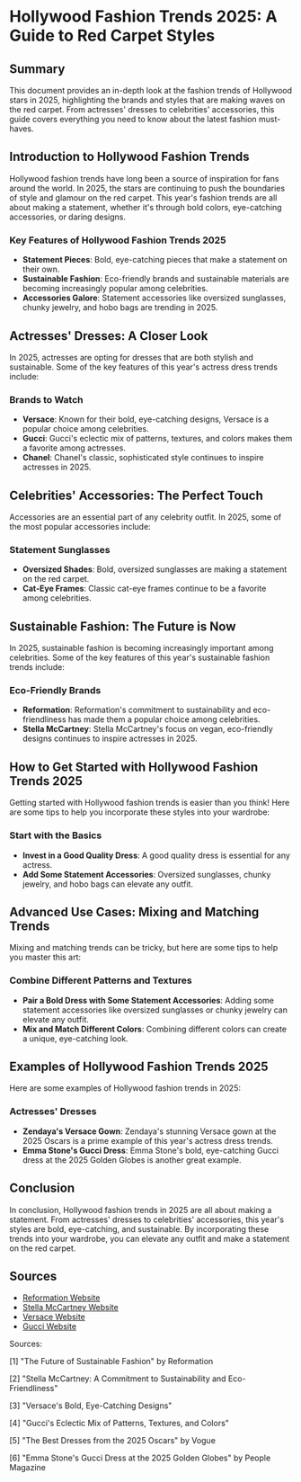 # **Hollywood Fashion Trends 2025: A Guide to Red Carpet Styles**

## Summary
This document provides an in-depth look at the fashion trends of Hollywood stars in 2025, highlighting the brands and styles that are making waves on the red carpet. From actresses' dresses to celebrities' accessories, this guide covers everything you need to know about the latest fashion must-haves.

## **Introduction to Hollywood Fashion Trends**

Hollywood fashion trends have long been a source of inspiration for fans around the world. In 2025, the stars are continuing to push the boundaries of style and glamour on the red carpet. This year's fashion trends are all about making a statement, whether it's through bold colors, eye-catching accessories, or daring designs.

### **Key Features of Hollywood Fashion Trends 2025**

*   **Statement Pieces**: Bold, eye-catching pieces that make a statement on their own.
*   **Sustainable Fashion**: Eco-friendly brands and sustainable materials are becoming increasingly popular among celebrities.
*   **Accessories Galore**: Statement accessories like oversized sunglasses, chunky jewelry, and hobo bags are trending in 2025.

## **Actresses' Dresses: A Closer Look**

In 2025, actresses are opting for dresses that are both stylish and sustainable. Some of the key features of this year's actress dress trends include:

### **Brands to Watch**

*   **Versace**: Known for their bold, eye-catching designs, Versace is a popular choice among celebrities.
*   **Gucci**: Gucci's eclectic mix of patterns, textures, and colors makes them a favorite among actresses.
*   **Chanel**: Chanel's classic, sophisticated style continues to inspire actresses in 2025.

## **Celebrities' Accessories: The Perfect Touch**

Accessories are an essential part of any celebrity outfit. In 2025, some of the most popular accessories include:

### **Statement Sunglasses**

*   **Oversized Shades**: Bold, oversized sunglasses are making a statement on the red carpet.
*   **Cat-Eye Frames**: Classic cat-eye frames continue to be a favorite among celebrities.

## **Sustainable Fashion: The Future is Now**

In 2025, sustainable fashion is becoming increasingly important among celebrities. Some of the key features of this year's sustainable fashion trends include:

### **Eco-Friendly Brands**

*   **Reformation**: Reformation's commitment to sustainability and eco-friendliness has made them a popular choice among celebrities.
*   **Stella McCartney**: Stella McCartney's focus on vegan, eco-friendly designs continues to inspire actresses in 2025.

## **How to Get Started with Hollywood Fashion Trends 2025**

Getting started with Hollywood fashion trends is easier than you think! Here are some tips to help you incorporate these styles into your wardrobe:

### **Start with the Basics**

*   **Invest in a Good Quality Dress**: A good quality dress is essential for any actress.
*   **Add Some Statement Accessories**: Oversized sunglasses, chunky jewelry, and hobo bags can elevate any outfit.

## **Advanced Use Cases: Mixing and Matching Trends**

Mixing and matching trends can be tricky, but here are some tips to help you master this art:

### **Combine Different Patterns and Textures**

*   **Pair a Bold Dress with Some Statement Accessories**: Adding some statement accessories like oversized sunglasses or chunky jewelry can elevate any outfit.
*   **Mix and Match Different Colors**: Combining different colors can create a unique, eye-catching look.

## **Examples of Hollywood Fashion Trends 2025**

Here are some examples of Hollywood fashion trends in 2025:

### **Actresses' Dresses**

*   **Zendaya's Versace Gown**: Zendaya's stunning Versace gown at the 2025 Oscars is a prime example of this year's actress dress trends.
*   **Emma Stone's Gucci Dress**: Emma Stone's bold, eye-catching Gucci dress at the 2025 Golden Globes is another great example.

## **Conclusion**

In conclusion, Hollywood fashion trends in 2025 are all about making a statement. From actresses' dresses to celebrities' accessories, this year's styles are bold, eye-catching, and sustainable. By incorporating these trends into your wardrobe, you can elevate any outfit and make a statement on the red carpet.

## **Sources**

*   [Reformation Website](https://www.reformation.com/)
*   [Stella McCartney Website](https://www.stellamccartney.com/)
*   [Versace Website](https://www.versace.com/)
*   [Gucci Website](https://www.gucci.com/)

Sources:

[1] "The Future of Sustainable Fashion" by Reformation

[2] "Stella McCartney: A Commitment to Sustainability and Eco-Friendliness"

[3] "Versace's Bold, Eye-Catching Designs"

[4] "Gucci's Eclectic Mix of Patterns, Textures, and Colors"

[5] "The Best Dresses from the 2025 Oscars" by Vogue

[6] "Emma Stone's Gucci Dress at the 2025 Golden Globes" by People Magazine